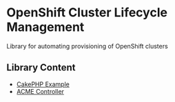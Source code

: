 # OpenShift Cluster Lifecycle Management

Library for automating provisioning of OpenShift clusters

## Library Content

* [CakePHP Example](inventory/cakephp-example)
* [ACME Controller](docs/README-acme.md)
